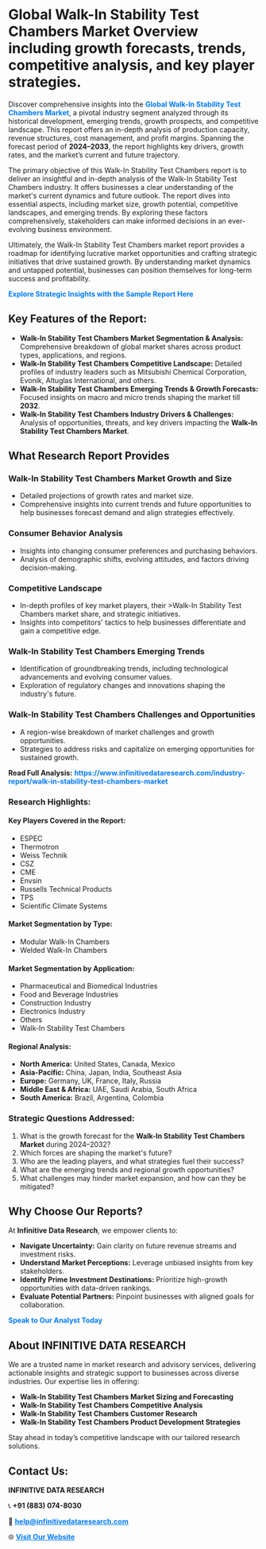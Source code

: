 <h1>Global Walk-In Stability Test Chambers Market Overview including growth forecasts, trends, competitive analysis, and key player strategies.</h1>
<p>
Discover comprehensive insights into the 
<a href="https://www.infinitivedataresearch.com/industry-report/walk-in-stability-test-chambers-market" rel="dofollow" style="color: #007BFF; text-decoration: none;"><strong>Global Walk-In Stability Test Chambers Market</strong></a>, a pivotal industry segment analyzed through its historical development, emerging trends, growth prospects, and competitive landscape. This report offers an in-depth analysis of production capacity, revenue structures, cost management, and profit margins. Spanning the forecast period of <strong>2024–2033</strong>, the report highlights key drivers, growth rates, and the market’s current and future trajectory.
</p>
<p>
The primary objective of this Walk-In Stability Test Chambers report is to deliver an insightful and in-depth analysis of the Walk-In Stability Test Chambers industry. It offers businesses a clear understanding of the market's current dynamics and future outlook. The report dives into essential aspects, including market size, growth potential, competitive landscapes, and emerging trends. By exploring these factors comprehensively, stakeholders can make informed decisions in an ever-evolving business environment.
</p>
<p>
Ultimately, the Walk-In Stability Test Chambers market report provides a roadmap for identifying lucrative market opportunities and crafting strategic initiatives that drive sustained growth. By understanding market dynamics and untapped potential, businesses can position themselves for long-term success and profitability.
</p>
<p>
<a href="https://www.infinitivedataresearch.com/request-sample/reportId=111703" style="color: #007BFF; text-decoration: none;"><strong>Explore Strategic Insights with the Sample Report Here</strong></a>
</p>

<h2>Key Features of the Report:</h2>
<ul>
<li><strong>Walk-In Stability Test Chambers Market Segmentation & Analysis:</strong> Comprehensive breakdown of global market shares across product types, applications, and regions.</li>
<li><strong>Walk-In Stability Test Chambers Competitive Landscape:</strong> Detailed profiles of industry leaders such as Mitsubishi Chemical Corporation, Evonik, Altuglas International, and others.</li>
<li><strong>Walk-In Stability Test Chambers Emerging Trends & Growth Forecasts:</strong> Focused insights on macro and micro trends shaping the market till <strong>2032</strong>.</li>
<li><strong>Walk-In Stability Test Chambers Industry Drivers & Challenges:</strong> Analysis of opportunities, threats, and key drivers impacting the <strong>Walk-In Stability Test Chambers Market</strong>.</li>
</ul>

<h2>What Research Report Provides</h2>
<h3>Walk-In Stability Test Chambers Market Growth and Size</h3>
<ul>
<li>Detailed projections of growth rates and market size.</li>
<li>Comprehensive insights into current trends and future opportunities to help businesses forecast demand and align strategies effectively.</li>
</ul>

<h3>Consumer Behavior Analysis</h3>
<ul>
<li>Insights into changing consumer preferences and purchasing behaviors.</li>
<li>Analysis of demographic shifts, evolving attitudes, and factors driving decision-making.</li>
</ul>

<h3>Competitive Landscape</h3>
<ul>
<li>In-depth profiles of key market players, their >Walk-In Stability Test Chambers market share, and strategic initiatives.</li>
<li>Insights into competitors' tactics to help businesses differentiate and gain a competitive edge.</li>
</ul>

<h3>Walk-In Stability Test Chambers Emerging Trends</h3>
<ul>
<li>Identification of groundbreaking trends, including technological advancements and evolving consumer values.</li>
<li>Exploration of regulatory changes and innovations shaping the industry's future.</li>
</ul>

<h3>Walk-In Stability Test Chambers Challenges and Opportunities</h3>
<ul>
<li>A region-wise breakdown of market challenges and growth opportunities.</li>
<li>Strategies to address risks and capitalize on emerging opportunities for sustained growth.</li>
</ul>
<p><strong>Read Full Analysis:</strong> <a href="https://www.infinitivedataresearch.com/industry-report/walk-in-stability-test-chambers-market" rel="dofollow" style="color: #007BFF; text-decoration: none;"><strong>https://www.infinitivedataresearch.com/industry-report/walk-in-stability-test-chambers-market</strong></a></p>
<h3>Research Highlights:</h3>
<h4>Key Players Covered in the Report:</h4>
<ul><li>ESPEC</li><li>Thermotron</li><li>Weiss Technik</li><li>CSZ</li><li>CME</li><li>Envsin</li><li>Russells Technical Products</li><li>TPS</li><li>Scientific Climate Systems</li></ul>
<h4>Market Segmentation by Type:</h4>
<ul><li>Modular Walk-In Chambers</li><li>Welded Walk-In Chambers</li></ul>
<h4>Market Segmentation by Application:</h4>
<ul><li>Pharmaceutical and Biomedical Industries</li><li>Food and Beverage Industries</li><li>Construction Industry</li><li>Electronics Industry</li><li>Others</li><li>Walk-In Stability Test Chambers</li></ul>

<h4>Regional Analysis:</h4>
<ul>
<li><strong>North America:</strong> United States, Canada, Mexico</li>
<li><strong>Asia-Pacific:</strong> China, Japan, India, Southeast Asia</li>
<li><strong>Europe:</strong> Germany, UK, France, Italy, Russia</li>
<li><strong>Middle East & Africa:</strong> UAE, Saudi Arabia, South Africa</li>
<li><strong>South America:</strong> Brazil, Argentina, Colombia</li>
</ul>

<h3>Strategic Questions Addressed:</h3>
<ol>
<li>What is the growth forecast for the <strong>Walk-In Stability Test Chambers Market</strong> during 2024–2032?</li>
<li>Which forces are shaping the market's future?</li>
<li>Who are the leading players, and what strategies fuel their success?</li>
<li>What are the emerging trends and regional growth opportunities?</li>
<li>What challenges may hinder market expansion, and how can they be mitigated?</li>
</ol>

<h2>Why Choose Our Reports?</h2>
<p>At <strong>Infinitive Data Research</strong>, we empower clients to:</p>
<ul>
<li><strong>Navigate Uncertainty:</strong> Gain clarity on future revenue streams and investment risks.</li>
<li><strong>Understand Market Perceptions:</strong> Leverage unbiased insights from key stakeholders.</li>
<li><strong>Identify Prime Investment Destinations:</strong> Prioritize high-growth opportunities with data-driven rankings.</li>
<li><strong>Evaluate Potential Partners:</strong> Pinpoint businesses with aligned goals for collaboration.</li>
</ul>
<p><a href="https://www.infinitivedataresearch.com/industry-report/walk-in-stability-test-chambers-market" rel="dofollow" style="color: #007BFF; text-decoration: none;"><strong>Speak to Our Analyst Today</strong></a></p>

<h2>About INFINITIVE DATA RESEARCH</h2>
<p>We are a trusted name in market research and advisory services, delivering actionable insights and strategic support to businesses across diverse industries. Our expertise lies in offering:</p>
<ul>
<li><strong>Walk-In Stability Test Chambers Market Sizing and Forecasting</strong></li>
<li><strong>Walk-In Stability Test Chambers Competitive Analysis</strong></li>
<li><strong>Walk-In Stability Test Chambers Customer Research</strong></li>
<li><strong>Walk-In Stability Test Chambers Product Development Strategies</strong></li>
</ul>
<p>Stay ahead in today’s competitive landscape with our tailored research solutions.</p>

<h2>Contact Us:</h2>
<p><strong>INFINITIVE DATA RESEARCH</strong></p>
<p>📞 <strong>+91 (883) 074-8030</strong></p>
<p>📧 <strong><a href="mailto:help@infinitivedataresearch.com" style="color: #007BFF;">help@infinitivedataresearch.com</a></strong></p>
<p>🌐 <strong><a href="https://www.infinitivedataresearch.com" rel="dofollow" style="color: #007BFF;">Visit Our Website</a></strong></p>